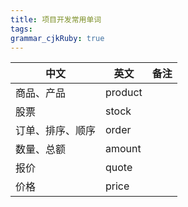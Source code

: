 ```yaml
---
title: 项目开发常用单词 
tags: 
grammar_cjkRuby: true
---
```



|   中文  |   英文  |  备注   |
| --- | --- | --- |
|  商品、产品   |  product   |     |
| 股票 | stock | |
| 订单、排序、顺序 | order | |
| 数量、总额 | amount | |
| 报价 | quote | |
| 价格 | price ||